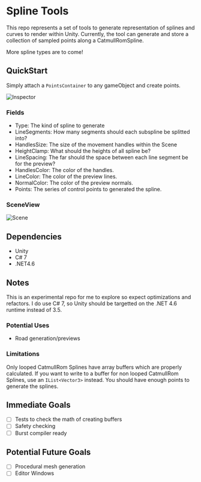 # Spline Tools #

This repo represents a set of tools to generate representation of splines and curves to render within Unity. Currently, the 
tool can generate and store a collection of sampled points along a CatmullRomSpline.

More spline types are to come!

## QuickStart ##
Simply attach a `PointsContainer` to any gameObject and create points.

![Inspector](https://github.com/psuong/SplineTools/blob/overhaul/structure/Images/PointsContainer.png)

### Fields ###
* Type:         The kind of spline to generate
* LineSegments: How many segments should each subspline be splitted into?
* HandlesSize:  The size of the movement handles within the Scene
* HeightClamp:  What should the heights of all spline be?
* LineSpacing:  The far should the space between each line segment be for the preview?
* HandlesColor: The color of the handles.
* LineColor:    The color of the preview lines.
* NormalColor:  The color of the preview normals.
* Points:       The series of control points to generated the spline.

### SceneView ###
![Scene](https://github.com/psuong/SplineTools/blob/overhaul/structure/Images/PointsContainer.png)

## Dependencies ##
* Unity
* C# 7
* .NET4.6

## Notes ##
This is an experimental repo for me to explore so expect optimizations and refactors. I do use C# 7, so Unity should be targetted 
on the .NET 4.6 runtime instead of 3.5.

### Potential Uses ###
* Road generation/previews

### Limitations ###
Only looped CatmullRom Splines have array buffers which are properly calculated. If you want to write to a buffer for non looped 
CatmullRom Splines, use an `IList<Vector3>` instead. You should have enough points to generate the splines.

## Immediate Goals ##
* [ ] Tests to check the math of creating buffers
* [ ] Safety checking
* [ ] Burst compiler ready

## Potential Future Goals ##
* [ ] Procedural mesh generation
* [ ] Editor Windows
